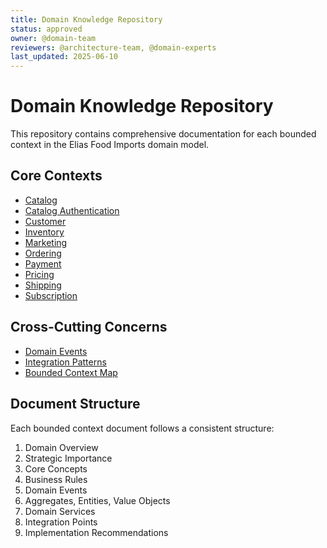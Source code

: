 ```yaml
---
title: Domain Knowledge Repository
status: approved
owner: @domain-team
reviewers: @architecture-team, @domain-experts
last_updated: 2025-06-10
---
```


<!-- GAP_IMPLEMENTED: Domain Knowledge Structure | Low | Medium | Low -->

# Domain Knowledge Repository

This repository contains comprehensive documentation for each bounded context in the Elias Food Imports domain model.

## Core Contexts

- [Catalog](./core-contexts/catalog/README.md)
- [Catalog Authentication](./core-contexts/catalog-auth/README.md)
- [Customer](./core-contexts/customer/README.md)
- [Inventory](./core-contexts/inventory/README.md)
- [Marketing](./core-contexts/marketing/README.md)
- [Ordering](./core-contexts/ordering/README.md)
- [Payment](./core-contexts/payment/README.md)
- [Pricing](./core-contexts/pricing/README.md)
- [Shipping](./core-contexts/shipping/README.md)
- [Subscription](./core-contexts/subscription/README.md)

## Cross-Cutting Concerns

- [Domain Events](./integrations/events.md)
- [Integration Patterns](./integrations/patterns.md)
- [Bounded Context Map](./integrations/context-map.md)

## Document Structure

Each bounded context document follows a consistent structure:

1. Domain Overview
2. Strategic Importance
3. Core Concepts
4. Business Rules
5. Domain Events
6. Aggregates, Entities, Value Objects
7. Domain Services
8. Integration Points
9. Implementation Recommendations
